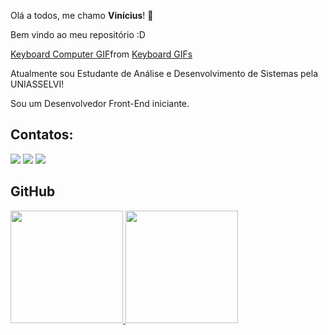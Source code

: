 Olá a todos, me chamo **Vinícius**! 👋

Bem vindo ao meu repositório :D

<div class="tenor-gif-embed" data-postid="17807642" data-share-method="host" data-aspect-ratio="1.35021" data-width="100%"><a href="https://tenor.com/view/keyboard-computer-pc-windows10-courage-gif-17807642">Keyboard Computer GIF</a>from <a href="https://tenor.com/search/keyboard-gifs">Keyboard GIFs</a></div> <script type="text/javascript" async src="https://tenor.com/embed.js"></script>

Atualmente sou Estudante de Análise e Desenvolvimento de Sistemas pela UNIASSELVI!

Sou um Desenvolvedor Front-End iniciante.

## Contatos:

<div>
<a href="https://instagram.com/viniaz" target="_blank"><img loading="lazy" src="https://img.shields.io/badge/-Instagram-%23E4405F?style=for-the-badge&logo=instagram&logoColor=white" target="_blank"></a>
<a href = "mailto:ar-vinicius@hotmail.com"><img loading="lazy" src="https://img.shields.io/badge/Gmail-D14836?style=for-the-badge&logo=gmail&logoColor=white" target="_blank"></a>
<a href="https://www.linkedin.com/in/vin%C3%ADcius-azevedo-333539239/" target="_blank"><img loading="lazy" src="https://img.shields.io/badge/-LinkedIn-%230077B5?style=for-the-badge&logo=linkedin&logoColor=white" target="_blank"></a>   
</div>

## GitHub 
<div>
<a href="https://github.com/viniciusaze">
<img loading="lazy" height="180em" src="https://github-readme-stats.vercel.app/api/top-langs/?username=seu-usuário-aqui&layout=compact&langs_count=7&theme=dracula"/>
<img loading="lazy" height="180em" src="https://github-readme-stats.vercel.app/api?username=seu-usuário-aqui&show_icons=true&theme=dracula&include_all_commits=true&count_private=true"/>
</div>
